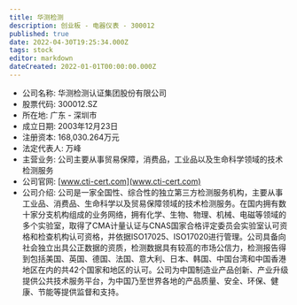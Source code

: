 ```yaml
---
title: 华测检测
description: 创业板 - 电器仪表 - 300012
published: true
date: 2022-04-30T19:25:34.000Z
tags: stock
editor: markdown
dateCreated: 2022-01-01T00:00:00.000Z
---
```


- 公司名称: 华测检测认证集团股份有限公司
- 股票代码: 300012.SZ
- 所在地: 广东 - 深圳市
- 成立日期: 2003年12月23日
- 注册资本: 168,030.264万元
- 法定代表人: 万峰
- 主营业务: 公司主要从事贸易保障，消费品，工业品以及生命科学领域的技术检测服务
- 公司官网: [www.cti-cert.com](www.cti-cert.com)
- 公司介绍: 公司是一家全国性、综合性的独立第三方检测服务机构，主要从事工业品、消费品、生命科学以及贸易保障领域的技术检测服务。在国内拥有数十家分支机构组成的业务网络，拥有化学、生物、物理、机械、电磁等领域的多个实验室，取得了CMA计量认证与CNAS国家合格评定委员会实验室认可资格和检查机构认可资格，并依据ISO17025、ISO17020进行管理。公司具备向社会独立出具公正数据的资质，检测数据具有较高的市场公信力，检测报告得到包括美国、英国、德国、法国、意大利、日本、韩国、中国台湾和中国香港地区在内的共42个国家和地区的认可。公司为中国制造业产品创新、产业升级提供公共技术服务平台，为中国乃至世界各地的产品质量、安全、环保、健康、节能等提供监督和支持。


